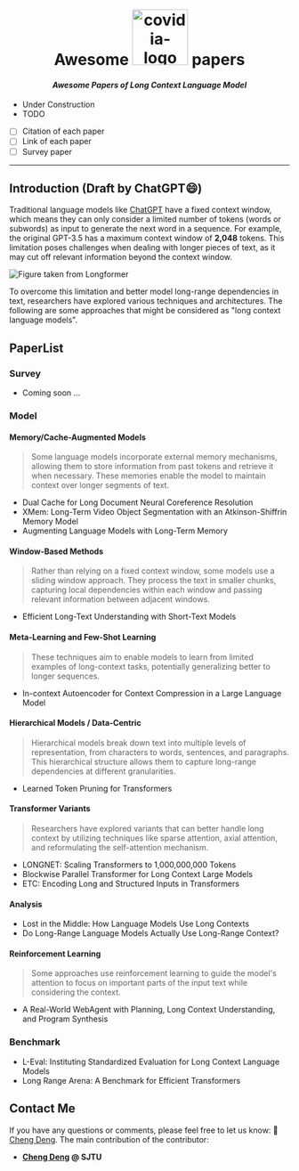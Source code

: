 <p align=center>
<h1 align=center>Awesome <img src="https://big-cheng.com/img/lclm.png" alt="covidia-logo" width="100"/> papers</h1>
<h4 align=center><em>Awesome Papers of Long Context Language Model</em></h4>
</p>

- Under Construction
- TODO
- [ ] Citation of each paper
- [ ] Link of each paper
- [ ] Survey paper
---
## Introduction (Draft by ChatGPT😄)

Traditional language models like [ChatGPT](https://chat.openai.com/) have a fixed context window, which means they can only consider a limited number of tokens (words or subwords) as input to generate the next word in a sequence. For example, the original GPT-3.5 has a maximum context window of **2,048** tokens. This limitation poses challenges when dealing with longer pieces of text, as it may cut off relevant information beyond the context window.

![Figure taken from Longformer](https://huggingface.co/blog/assets/14_long_range_transformers/Longformer.png)

To overcome this limitation and better model long-range dependencies in text, researchers have explored various techniques and architectures. The following are some approaches that might be considered as "long context language models".

## PaperList

### Survey

- Coming soon ...

### Model

#### Memory/Cache-Augmented Models
> Some language models incorporate external memory mechanisms, allowing them to store information from past tokens and retrieve it when necessary. These memories enable the model to maintain context over longer segments of text.

- Dual Cache for Long Document Neural Coreference Resolution
- XMem: Long-Term Video Object Segmentation with an Atkinson-Shiffrin Memory Model
- Augmenting Language Models with Long-Term Memory

#### Window-Based Methods

> Rather than relying on a fixed context window, some models use a sliding window approach. They process the text in smaller chunks, capturing local dependencies within each window and passing relevant information between adjacent windows.

- Efficient Long-Text Understanding with Short-Text Models


#### Meta-Learning and Few-Shot Learning
> These techniques aim to enable models to learn from limited examples of long-context tasks, potentially generalizing better to longer sequences.

- In-context Autoencoder for Context Compression in a Large Language Model

#### Hierarchical Models / Data-Centric

> Hierarchical models break down text into multiple levels of representation, from characters to words, sentences, and paragraphs. This hierarchical structure allows them to capture long-range dependencies at different granularities.

- Learned Token Pruning for Transformers

#### Transformer Variants

> Researchers have explored variants that can better handle long context by utilizing techniques like sparse attention, axial attention, and reformulating the self-attention mechanism.

- LONGNET: Scaling Transformers to 1,000,000,000 Tokens
- Blockwise Parallel Transformer for Long Context Large Models
- ETC: Encoding Long and Structured Inputs in Transformers

#### Analysis

- Lost in the Middle: How Language Models Use Long Contexts
- Do Long-Range Language Models Actually Use Long-Range Context?

#### Reinforcement Learning

> Some approaches use reinforcement learning to guide the model's attention to focus on important parts of the input text while considering the context.

- A Real-World WebAgent with Planning, Long Context Understanding, and Program Synthesis

### Benchmark

- L-Eval: Instituting Standardized Evaluation for Long Context Language Models
- Long Range Arena: A Benchmark for Efficient Transformers


## Contact Me
If you have any questions or comments, please feel free to let us know: 📧 [Cheng Deng](mailto:davendw@sjtu.edu.cn). The main contribution of the contributor:
- **[Cheng Deng](https://www.big-cheng.com) @ SJTU**